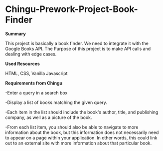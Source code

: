 # Chingu-Prework-Project-Book-Finder

**Summary**

This project is basically a book finder. We need to integrate it with the Google Books API. The Purpose of this project is to make API calls and dealing with edge cases.

**Used Resources**

HTML, CSS, Vanilla Javascript

**Requirements from Chingu**

-Enter a query in a search box

-Display a list of books matching the given query.

-Each item in the list should include the book's author, title, and publishing company, as well as a picture of the book.

-From each list item, you should also be able to navigate to more information about the book, but this information does not necessarily need to appear on a page within your application. In other words, this could link out to an external site with more information about that particular book.
